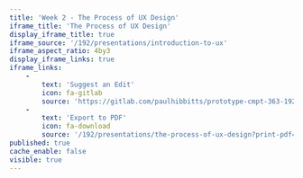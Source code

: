 ```yaml
---
title: 'Week 2 - The Process of UX Design'
iframe_title: 'The Process of UX Design'
display_iframe_title: true
iframe_source: '/192/presentations/introduction-to-ux'
iframe_aspect_ratio: 4by3
display_iframe_links: true
iframe_links:
    -
        text: 'Suggest an Edit'
        icon: fa-gitlab
        source: 'https://gitlab.com/paulhibbitts/prototype-cmpt-363-192/blob/master/pages/02.192/presentations/the-process-of-ux-design/presentation.md'
    -
        text: 'Export to PDF'
        icon: fa-download
        source: '/192/presentations/the-process-of-ux-design?print-pdf=true'
published: true
cache_enable: false
visible: true
---
```

